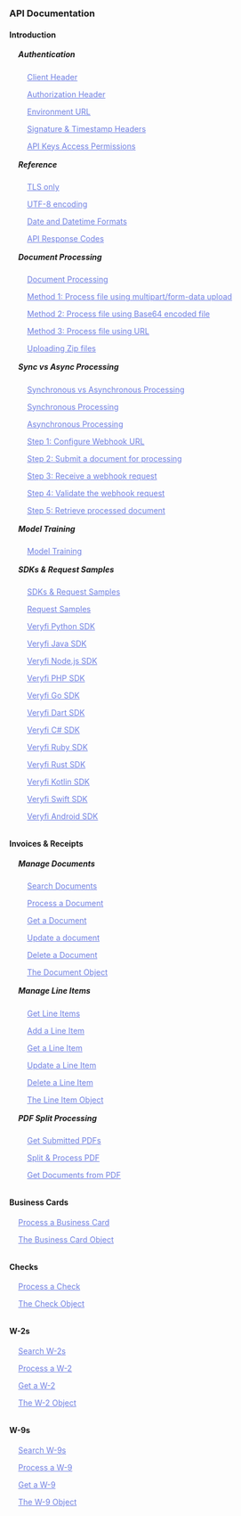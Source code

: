 <h3 className="h3-title" id="new-api-docs-toc">API Documentation</h3>

<h4 className="h4-title bold-text">Introduction</h3>

<h5 className="h5-title bold-text" style="margin-left: 16px; margin-top: 16px">Authentication</h5>

<a className="toc-links" href='/api/docs/auth/#new-api-docs-client-header' style="color: #7080E2; margin-left: 32px">Client Header</a>

<a className="toc-links" href='/api/docs/auth/#new-api-docs-authorization-header' style="color: #7080E2; margin-left: 32px">Authorization Header</a>

<a className="toc-links" href='/api/docs/auth/#new-api-docs-enviroment-url' style="color: #7080E2; margin-left: 32px">Environment URL</a>

<a className="toc-links" href='/api/docs/auth/#new-api-docs-signature-timestamp' style="color: #7080E2; margin-left: 32px">Signature & Timestamp Headers</a>

<a className="toc-links" href='/api/docs/auth/#new-api-docs-api-keys-permission' style="color: #7080E2; margin-left: 32px">API Keys Access Permissions</a>

<h5 className="h5-title bold-text" style="margin-left: 16px; margin-top: 16px">Reference</h5>

<a className="toc-links" href='/api/docs/api-docs-introduction-reference/#api-docs-tls' style="color: #7080E2; margin-left: 32px">TLS only</a>

<a className="toc-links" href='/api/docs/api-docs-introduction-reference/#api-docs-utf-encoding' style="color: #7080E2; margin-left: 32px">UTF-8 encoding</a>

<a className="toc-links" href='/api/docs/api-docs-introduction-reference/#api-docs-date-datetime' style="color: #7080E2; margin-left: 32px">Date and Datetime Formats</a>

<a className="toc-links" href='/api/docs/api-docs-introduction-reference/#api-docs-response-codes' style="color: #7080E2; margin-left: 32px">API Response Codes</a>

<h5 className="h5-title bold-text" style="margin-left: 16px; margin-top: 16px">Document Processing</h5>

<a className="toc-links" href='/api/docs/documents/process/#api-docs-document-processing' style="color: #7080E2; margin-left: 32px">Document Processing</a>

<a className="toc-links" href='/api/docs/documents/process/#form-data-upload-new-api-docs' style="color: #7080E2; margin-left: 32px">Method 1: Process file using multipart/form-data upload</a>

<a className="toc-links" href='/api/docs/documents/process/#base-64-new-api-docs' style="color: #7080E2; margin-left: 32px">Method 2: Process file using Base64 encoded file</a>

<a className="toc-links" href='/api/docs/documents/process/#using-a-url-new-api-docs' style="color: #7080E2; margin-left: 32px">Method 3: Process file using URL</a>

<a className="toc-links" href='/api/docs/documents/process/#uploading-zip-file-new-api-docs' style="color: #7080E2; margin-left: 32px">Uploading Zip files</a>

<h5 className="h5-title bold-text" style="margin-left: 16px; margin-top: 16px">Sync vs Async Processing</h5>

<a className="toc-links" href='/api/docs/api-docs-process-asynchronous/#api-docs-sync-async' style="color: #7080E2; margin-left: 32px">Synchronous vs Asynchronous Processing</a>

<a className="toc-links" href='/api/docs/api-docs-process-asynchronous/#synchronous-response-new-api-docs' style="color: #7080E2; margin-left: 32px">Synchronous Processing</a>

<a className="toc-links" href='/api/docs/api-docs-process-asynchronous/#asynchronous-new-api-docs' style="color: #7080E2; margin-left: 32px">Asynchronous Processing</a>

<a className="toc-links" href='/api/docs/api-docs-process-asynchronous/#set-webhooks-new-api-docs' style="color: #7080E2; margin-left: 32px">Step 1: Configure Webhook URL</a>

<a className="toc-links" href='/api/docs/api-docs-process-asynchronous/#submit-document-new-api-docs' style="color: #7080E2; margin-left: 32px">Step 2: Submit a document for processing</a>

<a className="toc-links" href='/api/docs/api-docs-process-asynchronous/#receive-webhook-new-api-docs' style="color: #7080E2; margin-left: 32px">Step 3: Receive a webhook request</a>

<a className="toc-links" href='/api/docs/api-docs-process-asynchronous/#validate-webhook-new-api-docs' style="color: #7080E2; margin-left: 32px">Step 4: Validate the webhook request</a>

<a className="toc-links" href='/api/docs/api-docs-process-asynchronous/#retrieve-document-new-api-docs' style="color: #7080E2; margin-left: 32px">Step 5: Retrieve processed document</a>

<h5 className="h5-title bold-text" style="margin-left: 16px; margin-top: 16px">Model Training</h5>

<a className="toc-links" href='/api/docs/documents/train/#api-docs-model-training' style="color: #7080E2; margin-left: 32px">Model Training</a>

<h5 className="h5-title bold-text" style="margin-left: 16px; margin-top: 16px">SDKs & Request Samples</h5>

<a className="toc-links" href='/api/docs/sdks/#sdk-samples-intro' style="color: #7080E2; margin-left: 32px">SDKs & Request Samples</a>

<a className="toc-links" href='/api/docs/sdks/#sdk-samples-uipath-postman' style="color: #7080E2; margin-left: 32px">Request Samples</a>

<a className="toc-links" href='/api/docs/sdks/#python-sdk-new-api-docs' style="color: #7080E2; margin-left: 32px">Veryfi Python SDK</a>

<a className="toc-links" href='/api/docs/sdks/#java-sdk-new-api-docs' style="color: #7080E2; margin-left: 32px">Veryfi Java SDK</a>

<a className="toc-links" href='/api/docs/sdks/#node-sdk-new-api-docs' style="color: #7080E2; margin-left: 32px">Veryfi Node.js SDK</a>

<a className="toc-links" href='/api/docs/sdks/#php-sdk-new-api-docs' style="color: #7080E2; margin-left: 32px">Veryfi PHP SDK</a>

<a className="toc-links" href='/api/docs/sdks/#go-sdk-new-api-docs' style="color: #7080E2; margin-left: 32px">Veryfi Go SDK</a>

<a className="toc-links" href='/api/docs/sdks/#dart-sdk-new-api-docs' style="color: #7080E2; margin-left: 32px">Veryfi Dart SDK</a>

<a className="toc-links" href='/api/docs/sdks/#csharp-sdk-new-api-docs' style="color: #7080E2; margin-left: 32px">Veryfi C# SDK</a>

<a className="toc-links" href='/api/docs/sdks/#ruby-sdk-new-api-docs' style="color: #7080E2; margin-left: 32px">Veryfi Ruby SDK</a>

<a className="toc-links" href='/api/docs/sdks/#rust-sdk-new-api-docs' style="color: #7080E2; margin-left: 32px">Veryfi Rust SDK</a>

<a className="toc-links" href='/api/docs/sdks/#kotlin-sdk-new-api-docs' style="color: #7080E2; margin-left: 32px">Veryfi Kotlin SDK</a>

<a className="toc-links" href='/api/docs/sdks/#swift-sdk-new-api-docs' style="color: #7080E2; margin-left: 32px">Veryfi Swift SDK</a>

<a className="toc-links" href='/api/docs/sdks/#android-sdk-new-api-docs' style="color: #7080E2; margin-left: 32px">Veryfi Android SDK</a>

<h4 className="h4-title bold-text" style="margin-top: 32px">Invoices & Receipts</h5>

<h5 className="h5-title bold-text" style="margin-left: 16px; margin-top: 16px;">Manage Documents</h5>

<a className="toc-links" href='/api/docs/api-docs-v2/#/paths/api-v8-partner-documents/get' style="color: #7080E2; margin-left: 32px">Search Documents</a>

<a className="toc-links" href='/api/docs/api-docs-v2/#/paths/api-v8-partner-documents/post' style="color: #7080E2; margin-left: 32px">Process a Document</a>

<a className="toc-links" href='/api/docs/api-docs-v2/#/paths/api-v8-partner-documents-document_id/get' style="color: #7080E2; margin-left: 32px">Get a Document</a>

<a className="toc-links" href='/api/docs/api-docs-v2/#/paths/api-v8-partner-documents-document_id/put' style="color: #7080E2; margin-left: 32px">Update a document</a>

<a className="toc-links" href='/api/docs/api-docs-v2/#/paths/api-v8-partner-documents-document_id/delete' style="color: #7080E2; margin-left: 32px">Delete a Document</a>

<a className="toc-links" href='/api/docs/api-docs-v2/#/schemas/Document' style="color: #7080E2; margin-left: 32px">The Document Object</a>

<h5 className="h5-title bold-text" style="margin-top: 16px; margin-left: 16px">Manage Line Items</h5>

<a className="toc-links" href='/api/docs/api-docs-v2/#/operations/getLineItems' style="color: #7080E2; margin-left: 32px">Get Line Items</a>

<a className="toc-links" href='/api/docs/api-docs-v2/#/operations/addLineItem' style="color: #7080E2; margin-left: 32px">Add a Line Item</a>

<a className="toc-links" href='/api/docs/api-docs-v2/#/operations/getLineItem' style="color: #7080E2; margin-left: 32px">Get a Line Item</a>

<a className="toc-links" href='/api/docs/api-docs-v2/#/operations/updateLineItem' style="color: #7080E2; margin-left: 32px">Update a Line Item</a>

<a className="toc-links" href='/api/docs/api-docs-v2/#/operations/deleteLineItem' style="color: #7080E2; margin-left: 32px">Delete a Line Item</a>

<a className="toc-links" href='/api/docs/api-docs-v2/#/schemas/DetailedLineItem' style="color: #7080E2; margin-left: 32px">The Line Item Object</a>

<h5 className="h5-title bold-text" style="margin-top: 16px; margin-left: 16px">PDF Split Processing</h5>

<a className="toc-links" href='/api/docs/api-docs-split-processing-v2/#/paths/api-v8-partner-documents-set-async/get' style="color: #7080E2; margin-left: 32px">Get Submitted PDFs</a>

<a className="toc-links" href='/api/docs/api-docs-split-processing-v2/#/paths/api-v8-partner-documents-set-async/post' style="color: #7080E2; margin-left: 32px">Split & Process PDF</a>

<a className="toc-links" href='/api/docs/api-docs-split-processing-v2/#/paths/api-v8-partner-documents-set-async-document_id/get' style="color: #7080E2; margin-left: 32px">Get Documents from PDF</a>

<h4 className="h4-title bold-text" style="margin-top: 32px">Business Cards</h4>

<a className="toc-links" href='/api/docs/api-docs-business-cards-v2/#/paths/api-v7-partner-business-cards/post' style="color: #7080E2; margin-left: 16px">Process a Business Card</a>

<a className="toc-links" href='/api/docs/api-docs-business-cards-v2/#/schemas/BusinessCard' style="color: #7080E2; margin-left: 16px">The Business Card Object</a>

<h4 className="h4-title bold-text" style="margin-top: 32px">Checks</h4>

<a className="toc-links" href='/api/docs/api-docs-checks-v2/#/operations/processCheck' style="color: #7080E2; margin-left: 16px">Process a Check</a>

<a className="toc-links" href='/api/docs/api-docs-checks-v2/#/schemas/Check' style="color: #7080E2; margin-left: 16px">The Check Object</a>

<h4 className="h4-title bold-text" style="margin-top: 32px">W-2s</h4>

<a className="toc-links" href='/api/docs/api-docs-w2-v2/#/paths/api-v8-partner-w2s/get' style="color: #7080E2; margin-left: 16px">Search W-2s</a>

<a className="toc-links" href='/api/docs/api-docs-w2-v2/#/paths/api-v8-partner-w2s/post' style="color: #7080E2; margin-left: 16px">Process a W-2</a>

<a className="toc-links" href='/api/docs/api-docs-w2-v2/#/paths/api-v8-partner-w2s-document_id/get' style="color: #7080E2; margin-left: 16px">Get a W-2</a>

<a className="toc-links" href='/api/docs/api-docs-w2-v2/#/schemas/W2Response' style="color: #7080E2; margin-left: 16px">The W-2 Object</a>

<h4 className="h4-title bold-text" style="margin-top: 32px">W-9s</h4>

<a className="toc-links" href='/api/docs/api-docs-w9-v2/#/paths/api-v8-partner-w9s/get' style="color: #7080E2; margin-left: 16px">Search W-9s</a>

<a className="toc-links" href='/api/docs/api-docs-w9-v2/#/paths/api-v8-partner-w9s/post' style="color: #7080E2; margin-left: 16px">Process a W-9</a>

<a className="toc-links" href='/api/docs/api-docs-w9-v2/#/paths/api-v8-partner-w9s-document_id/get' style="color: #7080E2; margin-left: 16px">Get a W-9</a>

<a className="toc-links" href='/api/docs/api-docs-w9-v2/#/schemas/W9' style="color: #7080E2; margin-left: 16px">The W-9 Object</a>
